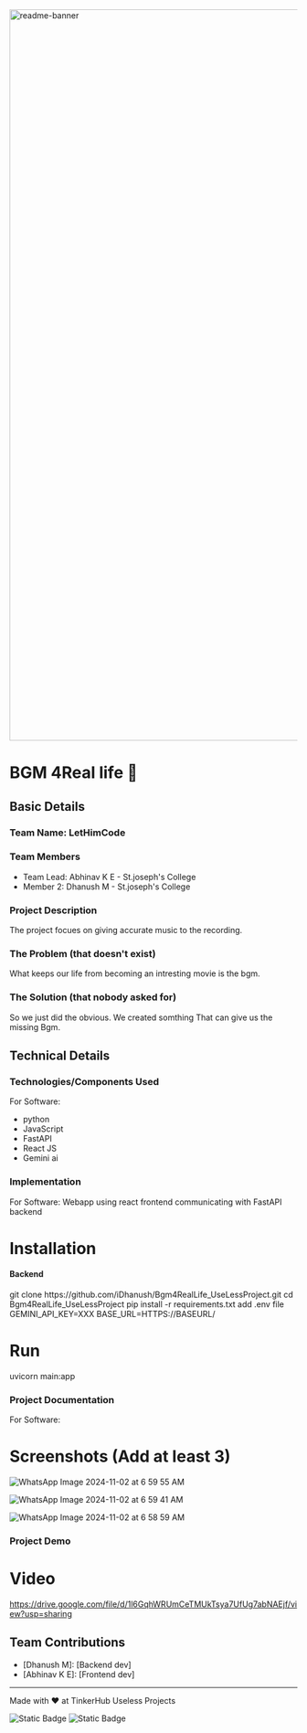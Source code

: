 <img width="1280" alt="readme-banner" src="https://github.com/user-attachments/assets/35332e92-44cb-425b-9dff-27bcf1023c6c">

# BGM 4Real life 🎯


## Basic Details
### Team Name: LetHimCode


### Team Members
- Team Lead: Abhinav K E - St.joseph's College
- Member 2: Dhanush M -  St.joseph's College


### Project Description
The project focues on giving accurate music to the recording.

### The Problem (that doesn't exist)
 What keeps our life from becoming an intresting movie is the bgm.

### The Solution (that nobody asked for)
So we just did the obvious. We created somthing That can give us the missing Bgm.
## Technical Details
### Technologies/Components Used
For Software:
- python
- JavaScript
- FastAPI
- React JS
- Gemini ai

### Implementation
For Software:
   Webapp using react frontend communicating with FastAPI backend
# Installation
<h4>Backend</h4>
git clone https://github.com/iDhanush/Bgm4RealLife_UseLessProject.git
cd Bgm4RealLife_UseLessProject
pip install -r requirements.txt
add .env file
GEMINI_API_KEY=XXX
BASE_URL=HTTPS://BASEURL/


# Run
uvicorn main:app

### Project Documentation
For Software:

# Screenshots (Add at least 3)

![WhatsApp Image 2024-11-02 at 6 59 55 AM](https://github.com/user-attachments/assets/08983c61-a4c8-41e9-a918-2793f0193a77)

![WhatsApp Image 2024-11-02 at 6 59 41 AM](https://github.com/user-attachments/assets/c02fedb6-5246-4c27-a225-6b359ed3e0e3)

![WhatsApp Image 2024-11-02 at 6 58 59 AM](https://github.com/user-attachments/assets/6b556e4c-f808-45d0-a2f1-b2241699e364)



### Project Demo
# Video
https://drive.google.com/file/d/1l6GqhWRUmCeTMUkTsya7UfUg7abNAEjf/view?usp=sharing


## Team Contributions
- [Dhanush M]: [Backend dev]
- [Abhinav K E]: [Frontend dev]


---
Made with ❤️ at TinkerHub Useless Projects 

![Static Badge](https://img.shields.io/badge/TinkerHub-24?color=%23000000&link=https%3A%2F%2Fwww.tinkerhub.org%2F)
![Static Badge](https://img.shields.io/badge/UselessProject--24-24?link=https%3A%2F%2Fwww.tinkerhub.org%2Fevents%2FQ2Q1TQKX6Q%2FUseless%2520Projects)


